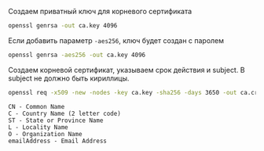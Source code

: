 Создаем приватный ключ для корневого сертификата
```sh
openssl genrsa -out ca.key 4096
```

Если добавить параметр `-aes256`, ключ будет создан с паролем
```sh
openssl genrsa -aes256 -out ca.key 4096
```

Создаем корневой сертификат, указываем срок действия и subject. В subject не должно быть кириллицы.
```sh
openssl req -x509 -new -nodes -key ca.key -sha256 -days 3650 -out ca.crt -subj '/emailAddress=noreply@example.invalid/ST=Moscow/O=OOO_My_company_name/L=Moscow/CN=purpose-mtls-ca/C=RU'
```

    CN - Common Name
    C - Country Name (2 letter code)
    ST - State or Province Name
    L - Locality Name
    O - Organization Name
    emailAddress - Email Address

